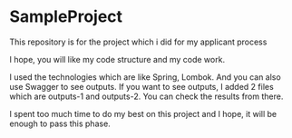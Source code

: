 # SampleProject
This repository is for the project which i did for my applicant process

I hope, you will like my code structure and my code work. 

I used the technologies which are like Spring, Lombok. And you can also use Swagger to see outputs.
If you want to see outputs, I added 2 files which are outputs-1 and outputs-2. You can check the results from there.

I spent too much time to do my best on this project and I hope, it will be enough to pass this phase.
